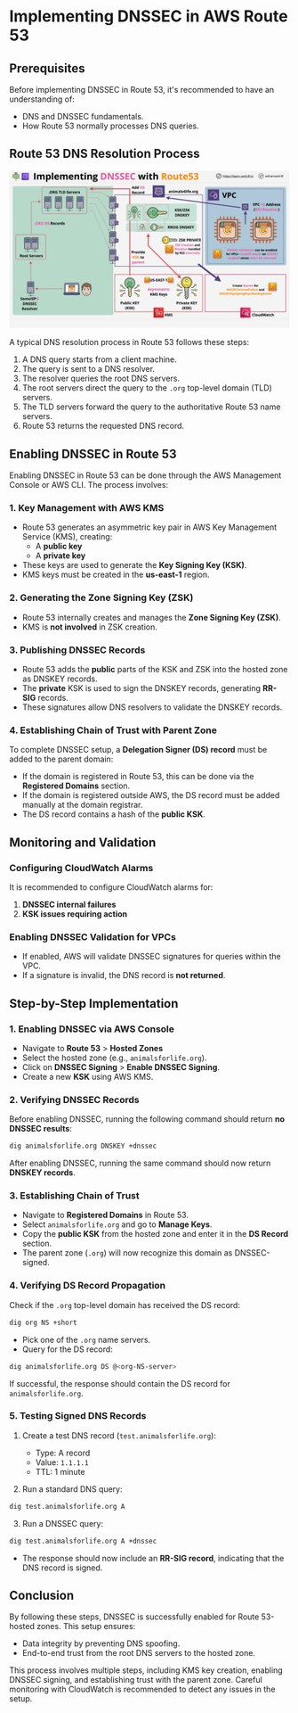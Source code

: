 # Implementing DNSSEC in AWS Route 53

## Prerequisites

Before implementing DNSSEC in Route 53, it's recommended to have an understanding of:

- DNS and DNSSEC fundamentals.
- How Route 53 normally processes DNS queries.

## Route 53 DNS Resolution Process

![alt text](./Images/image-14.png)

A typical DNS resolution process in Route 53 follows these steps:

1. A DNS query starts from a client machine.
2. The query is sent to a DNS resolver.
3. The resolver queries the root DNS servers.
4. The root servers direct the query to the `.org` top-level domain (TLD) servers.
5. The TLD servers forward the query to the authoritative Route 53 name servers.
6. Route 53 returns the requested DNS record.

## Enabling DNSSEC in Route 53

Enabling DNSSEC in Route 53 can be done through the AWS Management Console or AWS CLI. The process involves:

### 1. Key Management with AWS KMS

- Route 53 generates an asymmetric key pair in AWS Key Management Service (KMS), creating:
  - A **public key**
  - A **private key**
- These keys are used to generate the **Key Signing Key (KSK)**.
- KMS keys must be created in the **us-east-1** region.

### 2. Generating the Zone Signing Key (ZSK)

- Route 53 internally creates and manages the **Zone Signing Key (ZSK)**.
- KMS is **not involved** in ZSK creation.

### 3. Publishing DNSSEC Records

- Route 53 adds the **public** parts of the KSK and ZSK into the hosted zone as DNSKEY records.
- The **private** KSK is used to sign the DNSKEY records, generating **RR-SIG** records.
- These signatures allow DNS resolvers to validate the DNSKEY records.

### 4. Establishing Chain of Trust with Parent Zone

To complete DNSSEC setup, a **Delegation Signer (DS) record** must be added to the parent domain:

- If the domain is registered in Route 53, this can be done via the **Registered Domains** section.
- If the domain is registered outside AWS, the DS record must be added manually at the domain registrar.
- The DS record contains a hash of the **public KSK**.

## Monitoring and Validation

### Configuring CloudWatch Alarms

It is recommended to configure CloudWatch alarms for:

1. **DNSSEC internal failures**
2. **KSK issues requiring action**

### Enabling DNSSEC Validation for VPCs

- If enabled, AWS will validate DNSSEC signatures for queries within the VPC.
- If a signature is invalid, the DNS record is **not returned**.

## Step-by-Step Implementation

### 1. Enabling DNSSEC via AWS Console

- Navigate to **Route 53** > **Hosted Zones**
- Select the hosted zone (e.g., `animalsforlife.org`).
- Click on **DNSSEC Signing** > **Enable DNSSEC Signing**.
- Create a new **KSK** using AWS KMS.

### 2. Verifying DNSSEC Records

Before enabling DNSSEC, running the following command should return **no DNSSEC results**:

```sh
dig animalsforlife.org DNSKEY +dnssec
```

After enabling DNSSEC, running the same command should now return **DNSKEY records**.

### 3. Establishing Chain of Trust

- Navigate to **Registered Domains** in Route 53.
- Select `animalsforlife.org` and go to **Manage Keys**.
- Copy the **public KSK** from the hosted zone and enter it in the **DS Record** section.
- The parent zone (`.org`) will now recognize this domain as DNSSEC-signed.

### 4. Verifying DS Record Propagation

Check if the `.org` top-level domain has received the DS record:

```sh
dig org NS +short
```

- Pick one of the `.org` name servers.
- Query for the DS record:

```sh
dig animalsforlife.org DS @<org-NS-server>
```

If successful, the response should contain the DS record for `animalsforlife.org`.

### 5. Testing Signed DNS Records

1. Create a test DNS record (`test.animalsforlife.org`):

   - Type: A record
   - Value: `1.1.1.1`
   - TTL: 1 minute

2. Run a standard DNS query:

```sh
dig test.animalsforlife.org A
```

3. Run a DNSSEC query:

```sh
dig test.animalsforlife.org A +dnssec
```

- The response should now include an **RR-SIG record**, indicating that the DNS record is signed.

## Conclusion

By following these steps, DNSSEC is successfully enabled for Route 53-hosted zones. This setup ensures:

- Data integrity by preventing DNS spoofing.
- End-to-end trust from the root DNS servers to the hosted zone.

This process involves multiple steps, including KMS key creation, enabling DNSSEC signing, and establishing trust with the parent zone. Careful monitoring with CloudWatch is recommended to detect any issues in the setup.
